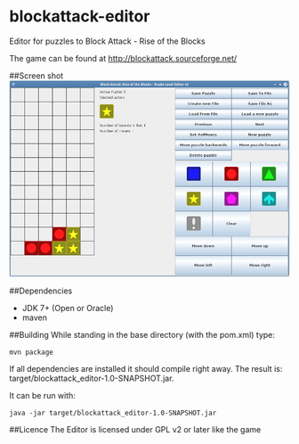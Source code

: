 # blockattack-editor
Editor for puzzles to Block Attack - Rise of the Blocks

The game can be found at http://blockattack.sourceforge.net/

##Screen shot
![Block Attack - Rise of the Blocks puzzle level editor v2](/extra/screenshots/blockattack_editor.png?raw=true "Screen shot of a single level")

##Dependencies
  * JDK 7+ (Open or Oracle)
  * maven

##Building
While standing in the base directory (with the pom.xml) type:
```
mvn package
```
If all dependencies are installed it should compile right away.
The result is: target/blockattack_editor-1.0-SNAPSHOT.jar.

It can be run with: 
```
java -jar target/blockattack_editor-1.0-SNAPSHOT.jar
```

##Licence 
The Editor is licensed under GPL v2 or later like the game
